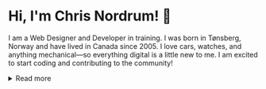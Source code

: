# Hi, I'm Chris Nordrum! 👋
I am a Web Designer and Developer in training. I was born in Tønsberg, Norway and have lived in Canada since 2005. I love cars, watches, and anything mechanical—so everything digital is a little new to me. I am excited to start coding and contributing to the community!
<details>
  <summary>Read more</summary>
  <br>
  
- 🔭 I’m currently working on my Interactive Design Diploma at SAIT.
- 🌱 I’m currently learning HTML5, CSS, JavaScript, and Version Control.
- 📫 How to reach me: [@nordrumdesigns](https://www.instagram.com/nordrumdesigns/)
  
</details>

<!--
**NordrumDesigns/NordrumDesigns** is a ✨ _special_ ✨ repository because its `README.md` (this file) appears on your GitHub profile.

Here are some ideas to get you started:

- 🔭 I’m currently working on ...
- 🌱 I’m currently learning ...
- 👯 I’m looking to collaborate on ...
- 🤔 I’m looking for help with ...
- 💬 Ask me about ...
- 📫 How to reach me: ...
- 😄 Pronouns: ...
- ⚡ Fun fact: ...
-->
